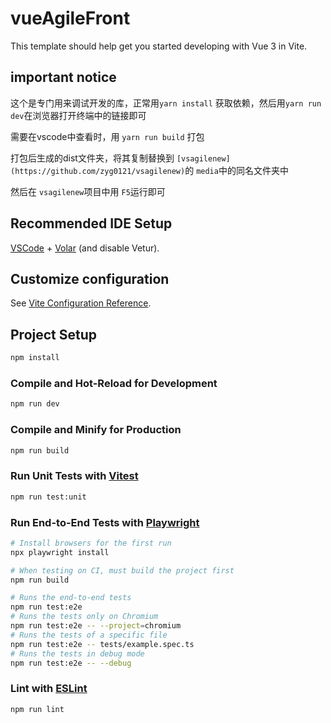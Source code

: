 # vueAgileFront

This template should help get you started developing with Vue 3 in Vite.

## important notice

这个是专门用来调试开发的库，正常用`yarn install` 获取依赖，然后用`yarn run dev`在浏览器打开终端中的链接即可

需要在vscode中查看时，用 `yarn run build` 打包

打包后生成的dist文件夹，将其复制替换到 `[vsagilenew](https://github.com/zyg0121/vsagilenew)`的 `media`中的同名文件夹中

然后在 `vsagilenew`项目中用 `F5`运行即可

## Recommended IDE Setup

[VSCode](https://code.visualstudio.com/) + [Volar](https://marketplace.visualstudio.com/items?itemName=Vue.volar) (and disable Vetur).

## Customize configuration

See [Vite Configuration Reference](https://vite.dev/config/).

## Project Setup

```sh
npm install
```

### Compile and Hot-Reload for Development

```sh
npm run dev
```

### Compile and Minify for Production

```sh
npm run build
```

### Run Unit Tests with [Vitest](https://vitest.dev/)

```sh
npm run test:unit
```

### Run End-to-End Tests with [Playwright](https://playwright.dev)

```sh
# Install browsers for the first run
npx playwright install

# When testing on CI, must build the project first
npm run build

# Runs the end-to-end tests
npm run test:e2e
# Runs the tests only on Chromium
npm run test:e2e -- --project=chromium
# Runs the tests of a specific file
npm run test:e2e -- tests/example.spec.ts
# Runs the tests in debug mode
npm run test:e2e -- --debug
```

### Lint with [ESLint](https://eslint.org/)

```sh
npm run lint
```
